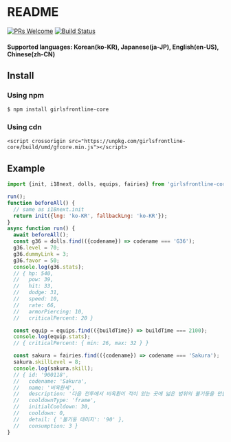 # README

[![PRs Welcome](https://img.shields.io/badge/PRs-welcome-brightgreen.svg?style=flat-square)](http://makeapullrequest.com) [![Build Status](https://travis-ci.org/36base/girlsfrontline-core.svg?branch=master)](https://travis-ci.org/36base/girlsfrontline-core)

#### Supported languages: Korean\(ko-KR\), Japanese\(ja-JP\), English\(en-US\), Chinese\(zh-CN\)

## Install

### Using npm

```bash
$ npm install girlsfrontline-core
```

### Using cdn

```markup
<script crossorigin src="https://unpkg.com/girlsfrontline-core/build/umd/gfcore.min.js"></script>
```

## Example

```javascript
import {init, i18next, dolls, equips, fairies} from 'girlsfrontline-core';

run();
function beforeAll() {
  // same as i18next.init
  return init({lng: 'ko-KR', fallbackLng: 'ko-KR'});
}
async function run() {
  await beforeAll();
  const g36 = dolls.find(({codename}) => codename === 'G36');
  g36.level = 70;
  g36.dummyLink = 3;
  g36.favor = 50;
  console.log(g36.stats);
  // { hp: 540,
  //   pow: 39,
  //   hit: 33,
  //   dodge: 31,
  //   speed: 10,
  //   rate: 66,
  //   armorPiercing: 10,
  //   criticalPercent: 20 }

  const equip = equips.find(({buildTime}) => buildTime === 2100);
  console.log(equip.stats);
  // { criticalPercent: { min: 26, max: 32 } }

  const sakura = fairies.find(({codename}) => codename === 'Sakura');
  sakura.skillLevel = 8;
  console.log(sakura.skill);
  // { id: '900118',
  //   codename: 'Sakura',
  //   name: '비옥환세',
  //   description: '다음 전투에서 비옥환이 적이 있는 곳에 넓은 범위의 불기둥을 만들어, 닿는 적에게 2초 동안 0.5초마다 90씩의 피해를 입힌다.',
  //   cooldownType: 'frame',
  //   initialCooldown: 30,
  //   cooldown: 0,
  //   detail: { '불기둥 대미지': '90' },
  //   consumption: 3 }
}

```

>



